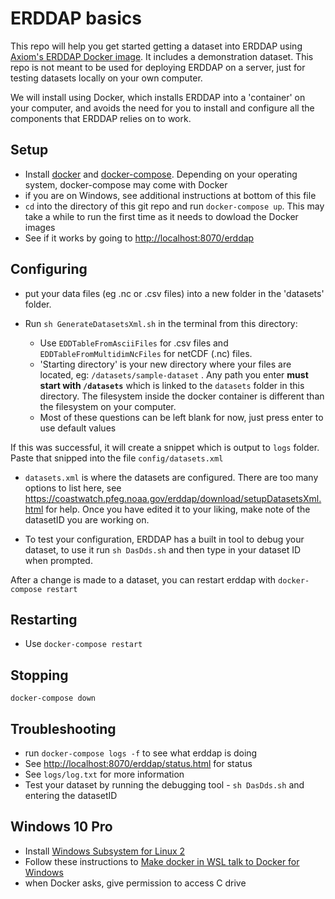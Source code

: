 # ERDDAP basics

This repo will help you get started getting a dataset into ERDDAP using [Axiom's ERDDAP Docker image](https://github.com/axiom-data-science/docker-erddap). It includes a demonstration dataset. This repo is not meant to be used for deploying ERDDAP on a server, just for testing datasets locally on your own computer.

We will install using Docker, which installs ERDDAP into a 'container' on your computer, and avoids the need for you to install and configure all the components that ERDDAP relies on to work.

## Setup

- Install [docker](https://docs.docker.com/install/) and [docker-compose](https://docs.docker.com/compose/install/). Depending on your operating system, docker-compose may come with Docker
- if you are on Windows, see additional instructions at bottom of this file
- `cd` into the directory of this git repo and run `docker-compose up`. This may take a while to run the first time as it needs to dowload the Docker images
- See if it works by going to <http://localhost:8070/erddap>

## Configuring

- put your data files (eg .nc or .csv files) into a new folder in the 'datasets' folder.

- Run `sh GenerateDatasetsXml.sh` in the terminal from this directory:
  - Use `EDDTableFromAsciiFiles` for .csv files and `EDDTableFromMultidimNcFiles` for netCDF (.nc) files.
  - 'Starting directory' is your new directory where your files are located, eg: `/datasets/sample-dataset` . Any path you enter **must start with `/datasets`** which is linked to the `datasets` folder in this directory. The filesystem inside the docker container is different than the filesystem on your computer.
  - Most of these questions can be left blank for now, just press enter to use default values

If this was successful, it will create a snippet which is output to `logs` folder. Paste that snipped into the file `config/datasets.xml`

- `datasets.xml` is where the datasets are configured. There are too many options to list here, see <https://coastwatch.pfeg.noaa.gov/erddap/download/setupDatasetsXml.html> for help. Once you have edited it to your liking, make note of the datasetID you are working on.

- To test your configuration, ERDDAP has a built in tool to debug your dataset, to use it run `sh DasDds.sh` and then type in your dataset ID when prompted.

After a change is made to a dataset, you can restart erddap with `docker-compose restart`

## Restarting

- Use `docker-compose restart`

## Stopping

`docker-compose down`

## Troubleshooting

- run `docker-compose logs -f` to see what erddap is doing
- See <http://localhost:8070/erddap/status.html> for status
- See `logs/log.txt` for more information
- Test your dataset by running the debugging tool - `sh DasDds.sh` and entering the datasetID

## Windows 10 Pro

- Install [Windows Subsystem for Linux 2](https://docs.microsoft.com/en-us/windows/wsl/install-win10)
- Follow these instructions to [Make docker in WSL talk to Docker for Windows](https://nickjanetakis.com/blog/a-linux-dev-environment-on-windows-with-wsl-2-docker-desktop-and-more)
- when Docker asks, give permission to access C drive
